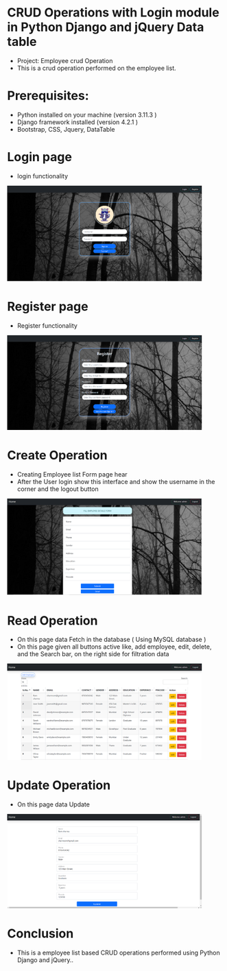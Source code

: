 # CRUD Operations with Login module in Python Django and jQuery Data table
 * Project: Employee crud Operation
 * This is a crud operation performed on the employee list.
# Prerequisites:
 * Python installed on your machine (version 3.11.3 )
 * Django framework installed (version 4.2.1 )
 *  Bootstrap, CSS, Jquery, DataTable

# Login page 
  *  login functionality 
<img src="static/assets/Crud.png" alt="Image " width="90%" height="30%">

# Register page 
 * Register functionality
   
<img src="static/assets/crud1.png" alt="Image " width="90%" height="30%">

# Create Operation
* Creating Employee list Form page hear
* After the User login show this interface  and  show the username in the corner and the logout button
<img src="static/assets/crud2.png" alt="Image " width="90%" height="30%">


# Read Operation
   * On this page data Fetch in  the database ( Using MySQL database )
   * On this page given all buttons active like,  add employee, edit, delete, and the  Search bar,  on the right side for filtration  data
  <img src="static/assets/crud3.png" alt="Image " width="90%" height="30%">

# Update Operation
   * On this page  data  Update  
  
  <img src="static/assets/crud4.png" alt="Image " width="90%" height="30%">


# Conclusion

 * This is a employee list based CRUD operations performed using Python Django and jQuery..

 
